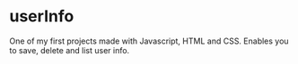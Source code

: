 # userInfo
One of my first projects made with Javascript, HTML and CSS. Enables you to save, delete and list user info.
